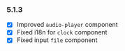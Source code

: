 ### 5.1.3
+ [x] Improved `audio-player` component
+ [x] Fixed i18n for `clock` component
+ [x] Fixed input `file` component
